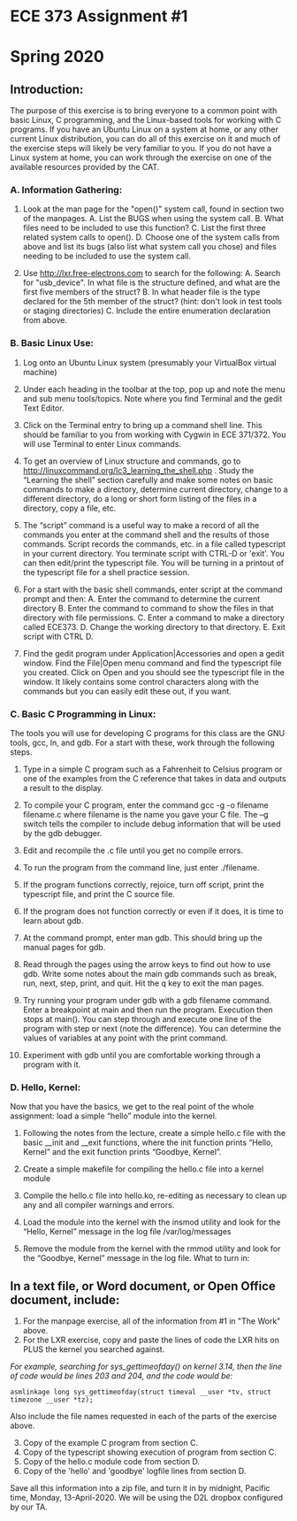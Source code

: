 # ECE 373 Assignment #1
# Spring 2020

## Introduction:
The purpose of this exercise is to bring everyone to a common point with basic Linux, C programming,
and the Linux-based tools for working with C programs. If you have an Ubuntu Linux on a system at
home, or any other current Linux distribution, you can do all of this exercise on it and much of the
exercise steps will likely be very familiar to you. If you do not have a Linux system at home, you can
work through the exercise on one of the available resources provided by the CAT.

### A. Information Gathering:
1. Look at the man page for the "open()" system call, found in section two of the manpages.
  A. List the BUGS when using the system call.
  B. What files need to be included to use this function?
  C. List the first three related system calls to open().
  D. Choose one of the system calls from above and list its bugs (also list what system call you
chose) and files needing to be included to use the system call.

2. Use http://lxr.free-electrons.com to search for the following:
  A. Search for "usb_device". In what file is the structure defined, and what are the first five
members of the struct?
  B. In what header file is the type declared for the 5th member of the struct? (hint: don't look in
test tools or staging directories)
  C. Include the entire enumeration declaration from above.

### B. Basic Linux Use:
1. Log onto an Ubuntu Linux system (presumably your VirtualBox virtual machine)

2. Under each heading in the toolbar at the top, pop up and note the menu and sub menu tools/topics.
Note where you find Terminal and the gedit Text Editor.

3. Click on the Terminal entry to bring up a command shell line. This should be familiar to you from
working with Cygwin in ECE 371/372. You will use Terminal to enter Linux commands.

4. To get an overview of Linux structure and commands, go to
http://linuxcommand.org/lc3_learning_the_shell.php . Study the “Learning the shell”
section carefully and make some notes on basic commands to make a directory, determine current
directory, change to a different directory, do a long or short form listing of the files in a directory,
copy a file, etc.

5. The “script” command is a useful way to make a record of all the commands you enter at the
command shell and the results of those commands. Script records the commands, etc. in a file
called typescript in your current directory. You terminate script with CTRL-D or 'exit'. You can
then edit/print the typescript file. You will be turning in a printout of the typescript file for a shell
practice session.

6. For a start with the basic shell commands, enter script at the command prompt and then:
  A. Enter the command to determine the current directory
  B. Enter the command to command to show the files in that directory with file permissions.
  C. Enter a command to make a directory called ECE373.
  D. Change the working directory to that directory.
  E. Exit script with CTRL D.

7. Find the gedit program under Application|Accessories and open a gedit window. Find the File|Open
menu command and find the typescript file you created. Click on Open and you should see the
typescript file in the window. It likely contains some control characters along with the commands
but you can easily edit these out, if you want.

### C. Basic C Programming in Linux:
The tools you will use for developing C programs for this class are the GNU tools, gcc, ln, and gdb. For
a start with these, work through the following steps.
1. Type in a simple C program such as a Fahrenheit to Celsius program or one of the examples from
the C reference that takes in data and outputs a result to the display.

2. To compile your C program, enter the command gcc -g -o filename filename.c where
filename is the name you gave your C file. The –g switch tells the compiler to include debug
information that will be used by the gdb debugger.

3. Edit and recompile the .c file until you get no compile errors.

4. To run the program from the command line, just enter ./filename.

5. If the program functions correctly, rejoice, turn off script, print the typescript file, and print the C
source file.

6. If the program does not function correctly or even if it does, it is time to learn about gdb.

7. At the command prompt, enter man gdb. This should bring up the manual pages for gdb.

8. Read through the pages using the arrow keys to find out how to use gdb. Write some notes about
the main gdb commands such as break, run, next, step, print, and quit. Hit the q key to exit the man
pages.

9. Try running your program under gdb with a gdb filename command. Enter a breakpoint at main
and then run the program. Execution then stops at main(). You can step through and execute one
line of the program with step or next (note the difference). You can determine the values of
variables at any point with the print command.

10. Experiment with gdb until you are comfortable working through a program with it.

### D. Hello, Kernel:
Now that you have the basics, we get to the real point of the whole assignment: load a simple “hello”
module into the kernel.
1. Following the notes from the lecture, create a simple hello.c file with the basic __init and __exit
functions, where the init function prints “Hello, Kernel” and the exit function prints “Goodbye,
Kernel”.

2. Create a simple makefile for compiling the hello.c file into a kernel module

3. Compile the hello.c file into hello.ko, re-editing as necessary to clean up any and all compiler
warnings and errors.

4. Load the module into the kernel with the insmod utility and look for the “Hello, Kernel”
message in the log file /var/log/messages

5. Remove the module from the kernel with the rmmod utility and look for the “Goodbye, Kernel”
message in the log file.
What to turn in:


## In a text file, or Word document, or Open Office document, include:
1) For the manpage exercise, all of the information from #1 in "The Work" above.
2) For the LXR exercise, copy and paste the lines of code the LXR hits on PLUS the kernel you
searched against. 

  _For example, searching for sys_gettimeofday() on kernel 3.14, then the line of
  code would be lines 203 and 204, and the code would be:_

  `asmlinkage long sys_gettimeofday(struct timeval __user *tv,
  struct timezone __user *tz);`

  Also include the file names requested in each of the parts of the exercise above.

3) Copy of the example C program from section C.
4) Copy of the typescript showing execution of program from section C.
5) Copy of the hello.c module code from section D.
6) Copy of the 'hello' and 'goodbye' logfile lines from section D.

Save all this information into a zip file, and turn it in by midnight, Pacific time, Monday,
13-April-2020. We will be using the D2L dropbox configured by our TA.
